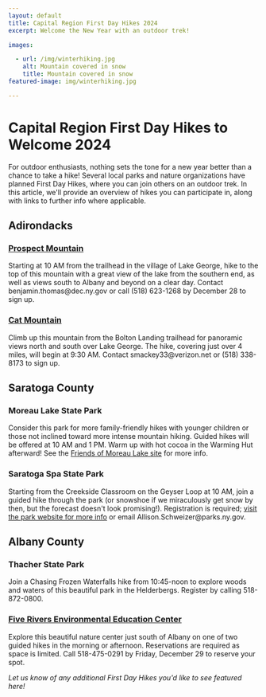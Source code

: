 ```yaml
---
layout: default
title: Capital Region First Day Hikes 2024
excerpt: Welcome the New Year with an outdoor trek!

images:

  - url: /img/winterhiking.jpg
    alt: Mountain covered in snow
    title: Mountain covered in snow
featured-image: img/winterhiking.jpg

---
```


<h1>Capital Region First Day Hikes to Welcome 2024</h1>

<p>For outdoor enthusiasts, nothing sets the tone for a new year better than a chance to take a hike! Several local parks and nature organizations have planned First Day Hikes, where you can join others on an outdoor trek. In this article, we'll provide an overview of hikes you can participate in, along with links to further info where applicable.</p>

<h2>Adirondacks</h2>

<h3><a href="https://newyorktrailheads.com/2016/05/08/Prospect-Mountain.html">Prospect Mountain</a></h3>

<p>Starting at 10 AM from the trailhead in the village of Lake George, hike to the top of this mountain with a great view of the lake from the southern end, as well as views south to Albany and beyond on a clear day. Contact benjamin.thomas@dec.ny.gov or call (518) 623-1268 by December 28 to sign up.</p>

<h3><a href="https://newyorktrailheads.com/2016/08/13/Cat-and-Thomas-Mountains.html">Cat Mountain</a></h3>

<p>Climb up this mountain from the Bolton Landing trailhead for panoramic views north and south over Lake George. The hike, covering just over 4 miles, will begin at 9:30 AM. Contact smackey33@verizon.net or (518) 338-8173 to sign up.</p>

<h2>Saratoga County</h2>

<h3>Moreau Lake State Park</h3>

<p>Consider this park for more family-friendly hikes with younger children or those not inclined toward more intense mountain hiking. Guided hikes will be offered at 10 AM and 1 PM. Warm up with hot cocoa in the Warming Hut afterward! See the <a href="https://friendsofmoreaulake.org/2023/12/18/first-day-hike-2024/" target="_blank">Friends of Moreau Lake site</a> for more info. 

<h3>Saratoga Spa State Park</h3>

<p>Starting from the Creekside Classroom on the Geyser Loop at 10 AM, join a guided hike through the park (or snowshoe if we miraculously get snow by then, but the forecast doesn't look promising!). Registration is required; <a href="https://friendsofmoreaulake.org/2023/12/18/first-day-hike-2024/" target="_blank">visit the park website for more info</a> or email Allison.Schweizer@parks.ny.gov.

<h2>Albany County</h2>

<h3>Thacher State Park</h3>

<p>Join a Chasing Frozen Waterfalls hike from 10:45-noon to explore woods and waters of this beautiful park in the Helderbergs. Register by calling 518-872-0800.

<h3><a href="https://newyorktrailheads.com/2019/02/09/Five-Rivers-Environmental-Education-Center.html">Five Rivers Environmental Education Center</a></h3>

<p>Explore this beautiful nature center just south of Albany on one of two guided hikes in the morning or afternoon. Reservations are required as space is limited. Call 518-475-0291 by Friday, December 29 to reserve your spot.</p>

<p><i>Let us know of any additional First Day Hikes you'd like to see featured here!</i></p>